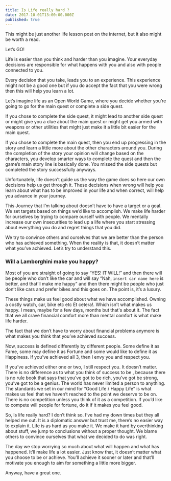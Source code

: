 ```yaml
---
title: Is Life really hard ?
date: 2017-10-01T13:00:00.000Z
published: true
---
```


This might be just another life lesson post on the internet, but it also might
be worth a read.

Let’s GO!

Life is easier than you think and harder than you imagine. Your everyday
decisions are responsible for what happens with you and also with people
connected to you.

Every decision that you take, leads you to an experience. This experience might
not be a good one but if you do accept the fact that you were wrong then this
will help you learn a lot.

Let’s imagine life as an Open World Game, where you decide whether you’re going
to go for the main quest or complete a side quest.

If you chose to complete the side quest, it might lead to another side quest or
might give you a clue about the main quest or might get you armed with weapons
or other utilities that might just make it a little bit easier for the main
quest.

If you chose to complete the main quest, then you end up progressing in the
story and learn a little more about the other characters around you. During the
completion of the story your opinion will change based on the characters, you
develop smarter ways to complete the quest and then the game’s main story line
is basically done. You missed the side quests but completed the story
successfully anyways.

Unfortunately, life doesn’t guide us the way the game does so here our own
decisions help us get through it. These decisions when wrong will help you learn
about what has to be improved in your life and when correct, will help you
advance in your journey.

This Journey that I’m talking about doesn’t have to have a target or a goal. We
set targets based on things we’d like to accomplish. We make life harder for
ourselves by trying to compare ourself with people. We mentally increase our own
insecurities to lead up a life where you start stressing about everything you do
and regret things that you did.

We try to convince others and ourselves that we are better than the person who
has achieved something. When the reality is that, it doesn’t matter what you’ve
achieved. Let’s try to understand this.

### Will a Lamborghini make you happy?

Most of you are straight of going to say “YES! IT WILL!” and then there will be
people who don’t like the car and will say “Nah, `insert car name here` is
better, and that’ll make me happy” and then there might be people who just don’t
like cars and prefer bikes and this goes on. The point is, it’s a luxury.

These things make us feel good about what we have accomplished. Owning a costly
watch, car, bike etc etc Et cetera!. Which isn’t what makes us happy. I mean,
maybe for a few days, months but that's about it. The fact that we all crave
financial comfort more than mental comfort is what make life harder.

The fact that we don’t have to worry about financial problems anymore is what
makes you think that you’ve achieved success.

Now, success is defined differently by different people. Some define it as Fame,
some may define it as Fortune and some would like to define it as Happiness. If
you’ve achieved all 3, then I envy you and respect you.

If you’ve achieved either one or two, I still respect you. It doesn’t matter.
There is no difference as to what you think of success to be , because there is
no rule book that says that you’ve got to be rich, you’ve got be strong, you’ve
got to be a genius. The world has never limited a person to anything. The
standards we set in our mind for “Good Life / Happy Life” is what makes us feel
that we haven’t reached to the point we deserve to be on. There is no
competition unless you think of it as a competition. If you’d like to compete
will people for fortune, do it if it makes you feel good.

So, Is life really hard? I don’t think so. I’ve had my down times but they all
helped me out. It is a diplomatic answer but trust me, there’s no easier way to
explain it. Life is as hard as you make it. We make it hard by overthinking
about stuff, we jump to conclusions without a proper thought. We blame others to
convince ourselves that what we decided to do was right.

The day we stop worrying so much about what will happen and what has happened.
It’ll make life a lot easier. Just know that, it doesn’t matter what you choose
to be or achieve. You’ll achieve it sooner or later and that’ll motivate you
enough to aim for something a little more bigger.

Anyway, have a great one.
